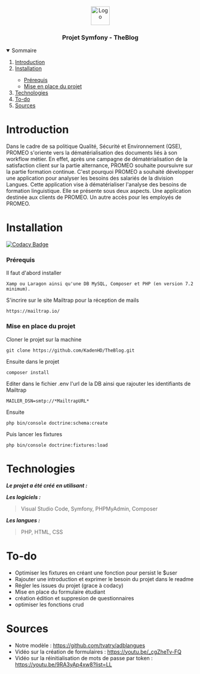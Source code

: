 <br />
<p align="center">
    <img src="https://www.promeo-formation.fr/themes/custom/promeo/img/logos/logo_promeo_white.svg" alt="Logo" height="50px"><br>
    <h3 align="center">Projet Symfony - TheBlog </h3>
        
<details open="open">
  <summary>Sommaire</summary>
  <ol>
    <li>
      <a href="#Introduction">Introduction</a>
    </li>
    <li>
      <a href="#Installation">Installation</a>
    </li>
    <ul>
        <li>
            <a href="#prérequis">Prérequis</a>
        </li>
        <li>
            <a href="#mise-en-place-du-projet">Mise en place du projet</a>
        </li>
    </ul>
    <li>
      <a href="#Technologies">Technologies</a>
    </li>
    <li>
      <a href="#To-do">To-do</a>
    </li>
    <li>
      <a href="#Sources">Sources</a>
    </li>
</details> 
    
# Introduction
    
Dans le cadre de sa politique Qualité, Sécurité et Environnement (QSE), PROMEO s'oriente vers la dématérialisation des documents liés à son workflow métier. En effet, après une campagne de dématérialisation de la satisfaction client sur la partie alternance, PROMEO souhaite poursuivre sur la partie formation continue. C'est pourquoi PROMEO a souhaité développer une application pour analyser les besoins des salariés de la division Langues. Cette application vise à dématérialiser l'analyse des besoins de formation linguistique. Elle se présente sous deux aspects. Une application destinée aux clients de PROMEO. Un autre accès pour les employés de PROMEO.
    
# Installation
[![Codacy Badge](https://api.codacy.com/project/badge/Grade/74053c23c5734e3286f85feadf02ecf3)](https://app.codacy.com/gh/KadenHD/TheBlog?utm_source=github.com&utm_medium=referral&utm_content=KadenHD/TheBlog&utm_campaign=Badge_Grade_Settings)

### Prérequis

Il faut d'abord installer

```
Xamp ou Laragon ainsi qu'une DB MySQL, Composer et PHP (en version 7.2 minimum).
```

S'incrire sur le site Mailtrap pour la réception de mails
    
```
https://mailtrap.io/
```
    
### Mise en place du projet

Cloner le projet sur la machine

```
git clone https://github.com/KadenHD/TheBlog.git
```

Ensuite dans le projet

```
composer install
```

Editer dans le fichier .env l'url de la DB ainsi que rajouter les identifiants de Mailtrap

```
MAILER_DSN=smtp://*MailtrapURL*  
```
    
Ensuite    
    
```
php bin/console doctrine:schema:create
```

Puis lancer les fixtures

```
php bin/console doctrine:fixtures:load
```
# Technologies

***Le projet a été créé en utilisant :***

***Les logiciels :***

> Visual Studio Code,
> Symfony,
> PHPMyAdmin,
> Composer

***Les langues :***

> PHP,
> HTML,
> CSS

# To-do

- Optimiser les fixtures en créant une fonction pour persist le $user
- Rajouter une introduction et exprimer le besoin du projet dans le readme
- Régler les issues du projet (grace à codacy)
- Mise en place du formulaire étudiant
- création édition et suppresion de questionnaires
- optimiser les fonctions crud

# Sources

- Notre modèle : https://github.com/tvatry/adblangues
- Vidéo sur la création de formulaires : https://youtu.be/_cgZheTv-FQ
- Vidéo sur la réinitialisation de mots de passe par token : https://youtu.be/9RA3yAp4xw8?list=LL
